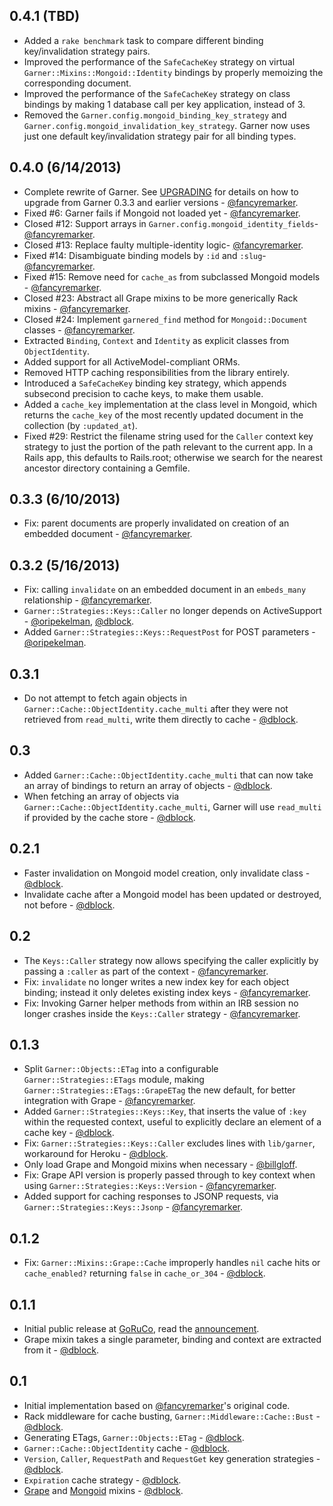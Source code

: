 0.4.1 (TBD)
-----------
* Added a `rake benchmark` task to compare different binding key/invalidation strategy pairs.
* Improved the performance of the `SafeCacheKey` strategy on virtual `Garner::Mixins::Mongoid::Identity` bindings by properly memoizing the corresponding document.
* Improved the performance of the `SafeCacheKey` strategy on class bindings by making 1 database call per key application, instead of 3.
* Removed the `Garner.config.mongoid_binding_key_strategy` and `Garner.config.mongoid_invalidation_key_strategy`. Garner now uses just one default key/invalidation strategy pair for all binding types.

0.4.0 (6/14/2013)
-----------------

* Complete rewrite of Garner. See [UPGRADING](UPGRADING.md) for details on how to upgrade from Garner 0.3.3 and earlier versions - [@fancyremarker](https://github.com/fancyremarker).
* Fixed #6: Garner fails if Mongoid not loaded yet - [@fancyremarker](https://github.com/fancyremarker).
* Closed #12: Support arrays in `Garner.config.mongoid_identity_fields`- [@fancyremarker](https://github.com/fancyremarker).
* Closed #13: Replace faulty multiple-identity logic- [@fancyremarker](https://github.com/fancyremarker).
* Fixed #14: Disambiguate binding models by `:id` and `:slug`- [@fancyremarker](https://github.com/fancyremarker).
* Fixed #15: Remove need for `cache_as` from subclassed Mongoid models - [@fancyremarker](https://github.com/fancyremarker).
* Closed #23: Abstract all Grape mixins to be more generically Rack mixins - [@fancyremarker](https://github.com/fancyremarker).
* Closed #24: Implement `garnered_find` method for `Mongoid::Document` classes - [@fancyremarker](https://github.com/fancyremarker).
* Extracted `Binding`, `Context` and `Identity` as explicit classes from `ObjectIdentity`.
* Added support for all ActiveModel-compliant ORMs.
* Removed HTTP caching responsibilities from the library entirely.
* Introduced a `SafeCacheKey` binding key strategy, which appends subsecond precision to cache keys, to make them usable.
* Added a `cache_key` implementation at the class level in Mongoid, which returns the `cache_key` of the most recently updated document in the collection (by `:updated_at`).
* Fixed #29: Restrict the filename string used for the `Caller` context key strategy to just the portion of the path relevant to the current app. In a Rails app, this defaults to Rails.root; otherwise we search for the nearest ancestor directory containing a Gemfile.

0.3.3 (6/10/2013)
-----------------

* Fix: parent documents are properly invalidated on creation of an embedded document - [@fancyremarker](https://github.com/fancyremarker).

0.3.2 (5/16/2013)
-----------------

* Fix: calling `invalidate` on an embedded document in an `embeds_many` relationship - [@fancyremarker](https://github.com/fancyremarker).
* `Garner::Strategies::Keys::Caller` no longer depends on ActiveSupport - [@oripekelman](https://github.com/oripekelman), [@dblock](https://github.com/dblock).
* Added `Garner::Strategies::Keys::RequestPost` for POST parameters - [@oripekelman](https://github.com/oripekelman).

0.3.1
-----

* Do not attempt to fetch again objects in `Garner::Cache::ObjectIdentity.cache_multi` after they were not retrieved from `read_multi`, write them directly to cache - [@dblock](https://github.com/dblock).

0.3
---

* Added `Garner::Cache::ObjectIdentity.cache_multi` that can now take an array of bindings to return an array of objects - [@dblock](https://github.com/dblock).
* When fetching an array of objects via `Garner::Cache::ObjectIdentity.cache_multi`, Garner will use `read_multi` if provided by the cache store - [@dblock](https://github.com/dblock).

0.2.1
-----

* Faster invalidation on Mongoid model creation, only invalidate class - [@dblock](https://github.com/dblock).
* Invalidate cache after a Mongoid model has been updated or destroyed, not before - [@dblock](https://github.com/dblock).

0.2
---

* The `Keys::Caller` strategy now allows specifying the caller explicitly by passing a `:caller` as part of the context - [@fancyremarker](https://github.com/fancyremarker).
* Fix: `invalidate` no longer writes a new index key for each object binding; instead it only deletes existing index keys - [@fancyremarker](https://github.com/fancyremarker).
* Fix: Invoking Garner helper methods from within an IRB session no longer crashes inside the `Keys::Caller` strategy - [@fancyremarker](https://github.com/fancyremarker).

0.1.3
-----

* Split `Garner::Objects::ETag` into a configurable `Garner::Strategies::ETags` module, making `Garner::Strategies::ETags::GrapeETag` the new default, for better integration with Grape - [@fancyremarker](https://github.com/fancyremarker).
* Added `Garner::Strategies::Keys::Key`, that inserts the value of `:key` within the requested context, useful to explicitly declare an element of a cache key - [@dblock](https://github.com/dblock).
* Fix: `Garner::Strategies::Keys::Caller` excludes lines with `lib/garner`, workaround for Heroku - [@dblock](https://github.com/dblock).
* Only load Grape and Mongoid mixins when necessary - [@billgloff](https://github.com/billgloff).
* Fix: Grape API version is properly passed through to key context when using `Garner::Strategies::Keys::Version` - [@fancyremarker](https://github.com/fancyremarker).
* Added support for caching responses to JSONP requests, via `Garner::Strategies::Keys::Jsonp` - [@fancyremarker](https://github.com/fancyremarker).

0.1.2
-----

* Fix: `Garner::Mixins::Grape::Cache` improperly handles `nil` cache hits or `cache_enabled?` returning `false` in `cache_or_304` - [@dblock](https://github.com/dblock).

0.1.1
-----

* Initial public release at [GoRuCo](http://goruco.com), read the [announcement](http://artsy.github.com/blog/2012/05/30/restful-api-caching-with-garner/).
* Grape mixin takes a single parameter, binding and context are extracted from it - [@dblock](https://github.com/dblock).

0.1
---

* Initial implementation based on [@fancyremarker](https://github.com/fancyremarker)'s original code.
* Rack middleware for cache busting, `Garner::Middleware::Cache::Bust` - [@dblock](https://github.com/dblock).
* Generating ETags, `Garner::Objects::ETag` - [@dblock](https://github.com/dblock).
* `Garner::Cache::ObjectIdentity` cache - [@dblock](https://github.com/dblock).
* `Version`, `Caller`, `RequestPath` and `RequestGet` key generation strategies - [@dblock](https://github.com/dblock).
* `Expiration` cache strategy - [@dblock](https://github.com/dblock).
* [Grape](https://github.com/intridea/grape) and [Mongoid](https://github.com/mongoid/mongoid/) mixins - [@dblock](https://github.com/dblock).
